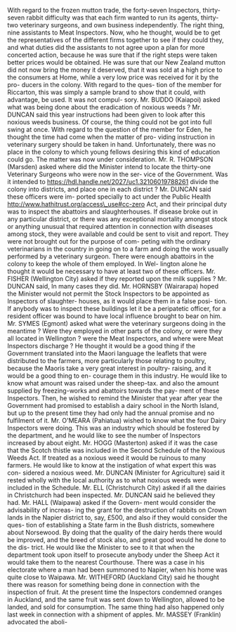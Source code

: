 With regard to the frozen mutton trade, the forty-seven Inspectors, thirty-seven rabbit difficulty was that each firm wanted to run its agents, thirty-two veterinary surgeons, and own business independently. The right thing, nine assistants to Meat Inspectors. Now, who he thought, would be to get the representatives of the different firms together to see if they could they, and what duties did the assistants to not agree upon a plan for more concerted action, because he was sure that if the right steps were taken better prices would be obtained. He was sure that our New Zealand mutton did not now bring the money it deserved, that it was sold at a high price to the consumers at Home, while a very low price was received for it by the pro- ducers in the colony. With regard to the ques- tion of the member for Riccarton, this was simply a sample brand to show that it could, with advantage, be used. It was not compul- sory. Mr. BUDDO (Kaiapoi) asked what was being done about the eradication of noxious weeds ? Mr. DUNCAN said this year instructions had been given to look after this noxious weeds business. Of course, the thing could not be got into full swing at once. With regard to the question of the member for Eden, he thought the time had come when the matter of pro- viding instruction in veterinary surgery should be taken in hand. Unfortunately, there was no place in the colony to which young fellows desiring this kind of education could go. The matter was now under consideration. Mr. R. THOMPSON (Marsden) asked where did the Minister intend to locate the thirty-one Veterinary Surgeons who were now in the ser- vice of the Government. Was it intended to https://hdl.handle.net/2027/uc1.32106019788261 divide the colony into districts, and place one in each district ? Mr. DUNCAN said these officers were im- ported specially to act under the Public Health http://www.hathitrust.org/access\_use#cc-zero Act, and their principal duty was to inspect the abattoirs and slaughterhouses. If disease broke out in any particular district, or there was any exceptional mortality amongst stock or anything unusual that required attention in connection with diseases among stock, they were available and could be sent to visit and report. They were not brought out for the purpose of com- peting with the ordinary veterinarians in the country in going on to a farm and doing the work usually performed by a veterinary surgeon. There were enough abattoirs in the colony to keep the whole of them employed. In Wel- lington alone he thought it would be necessary to have at least two of these officers. Mr. FISHER (Wellington City) asked if they reported upon the milk supplies ? Mr. DUNCAN said, In many cases they did. Mr. HORNSBY (Wairarapa) hoped the Minister would not permit the Stock Inspectors to be appointed as Inspectors of slaughter- houses, as it would place them in a false posi- tion. If anybody was to inspect these buildings let it be a peripatetic officer, for a resident officer was bound to have local influence brought to bear on him. Mr. SYMES (Egmont) asked what were the veterinary surgeons doing in the meantime ? Were they employed in other parts of the colony, or were they all located in Wellington ? were the Meat Inspectors, and where were Meat Inspectors discharge ? He thought it would be a good thing if the Government translated into the Maori language the leaflets that were distributed to the farmers, more particularly those relating to poultry, because the Maoris take a very great interest in poultry- raising, and it would be a good thing to en- courage them in this industry. He would like to know what amount was raised under the sheep-tax. and also the amount supplied by freezing-works and abattoirs towards the pay- ment of these Inspectors. Then, he wished to remind the Minister that year after year the Government had promised to establish a dairy school in the North Island, but up to the present time they had only had the annual promise and no fulfilment of it. Mr. O'MEARA (Pahiatua) wished to know what the four Dairy Inspectors were doing. This was an industry which should be fostered by the department, and he would like to see the number of Inspectors increased by about eight. Mr. HOGG (Masterton) asked if it was the case that the Scotch thistle was included in the Second Schedule of the Noxious Weeds Act. If treated as a noxious weed it would be ruinous to many farmers. He would like to know at the instigation of what expert this was con- sidered a noxious weed. Mr. DUNCAN (Minister for Agriculture) said it rested wholly with the local authority as to what noxious weeds were included in the Schedule. Mr. ELL (Christchurch City) asked if all the dairies in Christchurch had been inspected. Mr. DUNCAN said he believed they had. Mr. HALL (Waipawa) asked if the Govern- ment would consider the advisability of increas- ing the grant for the destruction of rabbits on Crown lands in the Napier district to, say, £500, and also if they would consider the ques- tion of establishing a State farm in the Bush districts, somewhere about Norsewood. By doing that the quality of the dairy herds there would be improved, and the breed of stock also, and great good would he done to the dis- trict. He would like the Minister to see to it that when the department took upon itself to prosecute anybody under the Sheep Act it would take them to the nearest Courthouse. There was a case in his electorate where a man had been summoned to Napier, when his home was quite close to Waipawa. Mr. WITHEFORD (Auckland City) said he thought there was reason for something being done in connection with the inspection of fruit. At the present time the Inspectors condemned oranges in Auckland, and the same fruit was sent down to Wellington, allowed to be landed, and sold for consumption. The same thing had also happened only last week in connection with a shipment of apples. Mr. MASSEY (Franklin) advocated the aboli- 